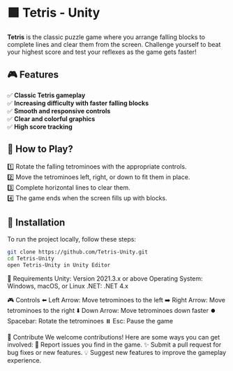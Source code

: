 # 🟩 Tetris - Unity

**Tetris** is the classic puzzle game where you arrange falling blocks to complete lines and clear them from the screen. Challenge yourself to beat your highest score and test your reflexes as the game gets faster!

## 🎮 Features  
✅ **Classic Tetris gameplay**  
✅ **Increasing difficulty with faster falling blocks**  
✅ **Smooth and responsive controls**  
✅ **Clear and colorful graphics**  
✅ **High score tracking**  

## 📲 How to Play?  
1️⃣ Rotate the falling tetrominoes with the appropriate controls.  
2️⃣ Move the tetrominoes left, right, or down to fit them in place.  
3️⃣ Complete horizontal lines to clear them.  
4️⃣ The game ends when the screen fills up with blocks.  

## 🚀 Installation  
To run the project locally, follow these steps:  
```sh
git clone https://github.com/Tetris-Unity.git
cd Tetris-Unity
open Tetris-Unity in Unity Editor
```

🔧 Requirements
Unity: Version 2021.3.x or above
Operating System: Windows, macOS, or Linux
.NET: .NET 4.x

🎮 Controls
⬅️ Left Arrow: Move tetrominoes to the left
➡️ Right Arrow: Move tetrominoes to the right
⬇️ Down Arrow: Move tetrominoes down faster
⏺️ Spacebar: Rotate the tetrominoes
⏸️ Esc: Pause the game

👥 Contribute
We welcome contributions! Here are some ways you can get involved:
📝 Report issues you find in the game.
✨ Submit a pull request for bug fixes or new features.
💡 Suggest new features to improve the gameplay experience.

